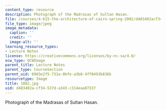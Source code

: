 ```yaml
---
content_type: resource
description: Photograph of the Madrasas of Sultan Hasan.
file: /courses/4-615-the-architecture-of-cairo-spring-2002/d483402acf34537da343c314eaa87337_1082.jpg
file_type: image/jpeg
image_metadata:
  caption: ''
  credit: ''
  image-alt: ''
learning_resource_types:
- Lecture Notes
license: https://creativecommons.org/licenses/by-nc-sa/4.0/
ocw_type: OCWImage
parent_title: Lecture Notes
parent_type: CourseSection
parent_uid: 6903e2f5-731a-0bfe-a3b8-4ff0493b836b
resourcetype: Image
title: 1082.jpg
uid: d483402a-cf34-537d-a343-c314eaa87337
---
```

Photograph of the Madrasas of Sultan Hasan.